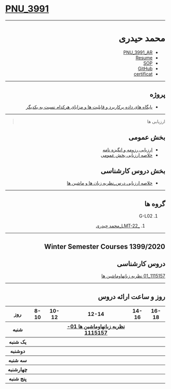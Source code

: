 # [PNU_3991](https://github.com/AliRazavi-edu/PNU_3991#TOC)


<div dir="rtl">
   
----------

# محمد حیدری
- [PNU_3991_AR](https://github.com/MohammadHeydari22/PNU_3991_AR)
- [Resume](https://mohammadheydari22.github.io/CVE/) 
- [SOP](https://github.com/MohammadHeydari22/SOP)
- [GitHub](https://github.com/MohammadHeydari22)
- [certificat](https://mohammadheydari22.github.io/PNU_3991_AR/sololearn.jpg)
-----------------


## پروژه
- [پایگاه های داده پرکاربرد و قابلیت
ها و مزایای هرکدام نسبت به یکدیگر](https://github.com/MohammadHeydari22/PNU_3991_AR/blob/main/Project.pdf)

------------------
> ارزیابی ها

##  بخش عمومی
- [ارزیابی رزومه و انگیزه نامه](https://github.com/MohammadHeydari22/PNU_3991_AR/blob/main/_General/MH_CV_CheckList_AR_3991(2).pdf)
- [خلاصه ارزیابی بخش عمومی](https://github.com/MohammadHeydari22/PNU_3991_AR/blob/main/_General/MH_GeneralSection_CheckList_AR_3991.pdf)

##  بخش دروس کارشناسی
- [خلاصه ارزیابی درس_نظریه زبان ها و ماشین ها](https://github.com/MohammadHeydari22/PNU_3991_AR/blob/main/Languages-and-Machines/MH_Theory-of-Languages-and-Machines_CheckList_AR_3991.pdf)

------------------
## گروه ها

1. G-L02

   1. [_LMT-22_محمد حیدری](https://github.com/AliRazavi-edu/PNU_3991/tree/master/_BSc/Theory-of-Languages-and-Machines/_1115157_01/22_محمد%20حيدري)


-----------------


## Winter Semester Courses 1399/2020

## دروس کارشناسی

[1115157_01 نظريه زبانهاوماشين ها](https://github.com/AliRazavi-edu/PNU_3991/tree/master/_BSc/Theory-of-Languages-and-Machines)

-----------------
## روز و ساعت ارائه دروس

<table style="width:100%">
  <tr>
    <th >16-18</th>
    <th >14-16</th>
    <th >12-14</th>
    <th>10-12</th>
    <th>8-10</th>
    <th>روز</th>
   </tr>
  <tr>
    <th ></th>
    <th ><a </a></th>
    <th ><a href="https://github.com/AliRazavi-edu/PNU_3991/tree/master/_BSc/Theory-of-Languages-and-Machines">نظريه زبانهاوماشين ها 01-1115157</a></th>
    <th></th>
    <th></th>
    <th>شنبه</th>
  </tr>
   <tr>
    <th ></th>
    <th ></th>
    <th></th>
    <th></th>
    <th ></th>
    <th>یک شنبه</th>
  </tr>
   <tr>
     <th ><a </a> </th>
     <th ><a </a></th>
     <th><a </a></th>
     <th><a </a></th>
    <th ></th>   
    <th>دوشنبه</th>
  </tr>
   <tr>
    <th ></th>
    <th ></th>
    <th></th>
    <th></th>
    <th ></th>
    <th>سه شنبه</th>
  </tr>
   <tr>
    <th ></th>
    <th ></th>
    <th></th>
    <th></th>
     <th ><a </a></th>
    <th>چهارشنبه</th>
  </tr>
   <tr>
    <th ></th>
     <th ><a  </a></th>
     <th ><a </a></th>
     <th><a  </a></th>
    <th><a </a></th>
    <th>پنج شنبه</th>
  </tr>
</table>
